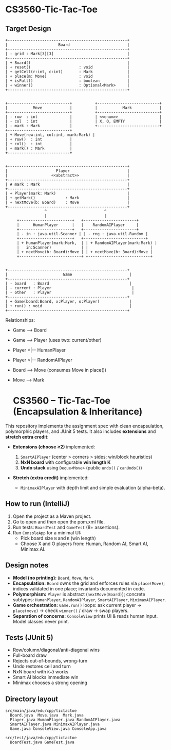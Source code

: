 # CS3560-Tic-Tac-Toe

## Target Design
```
+----------------------------------------------------+
|                      Board                         |
+----------------------------------------------------+
| - grid : Mark[3][3]                                |
+----------------------------------------------------+
| + Board()                                          |
| + reset()                     : void               |
| + getCell(r:int, c:int)       : Mark               |
| + place(m: Move)              : void               |
| + isFull()                    : boolean            |
| + winner()                    : Optional<Mark>     |
+----------------------------------------------------+


+---------------------------+          +---------------------------+
|           Move            |          |           Mark            |
+---------------------------+          +---------------------------+
| - row  : int              |          | <<enum>>                  |
| - col  : int              |          | X, O, EMPTY               |
| - mark : Mark             |          +---------------------------+
+---------------------------+
| + Move(row:int, col:int, mark:Mark) |
| + row()  : int            |
| + col()  : int            |
| + mark() : Mark           |
+---------------------------+


+----------------------------------------------------+
|                     Player                         |
|                   <<abstract>>                     |
+----------------------------------------------------+
| # mark : Mark                                      |
+----------------------------------------------------+
| + Player(mark: Mark)                               |
| + getMark()             : Mark                     |
| + nextMove(b: Board)    : Move                     |
+----------------------------------------------------+
                 ^                         ^
                 |                         |
     +-----------------------+   +-----------------------+
     |      HumanPlayer      |   |    RandomAIPlayer     |
     +-----------------------+   +-----------------------+
     | - in : java.util.Scanner | | - rng : java.util.Random |
     +-----------------------+   +---------------------------+
     | + HumanPlayer(mark:Mark,  | | + RandomAIPlayer(mark:Mark) |
     |   in:Scanner)             | |                           |
     | + nextMove(b: Board):Move | | + nextMove(b: Board):Move |
     +---------------------------+ +---------------------------+


+----------------------------------------------------+
|                        Game                         |
+----------------------------------------------------+
| - board   : Board                                   |
| - current : Player                                   |
| - other   : Player                                   |
+----------------------------------------------------+
| + Game(board:Board, x:Player, o:Player)             |
| + run() : void                                      |
+----------------------------------------------------+

```
Relationships:
- Game --> Board
- Game --> Player (uses two: current/other)
- Player <|-- HumanPlayer
- Player <|-- RandomAIPlayer
- Board --> Move (consumes Move in place())
- Move --> Mark

  # CS3560 – Tic-Tac-Toe (Encapsulation & Inheritance)

This repository implements the assignment spec with clean encapsulation, polymorphic players, and JUnit 5 tests. It also includes **extensions** and **stretch extra credit**:

- **Extensions (choose ≥2)** implemented:
  1. `SmartAIPlayer` (center > corners > sides; win/block heuristics)
  2. **NxN board** with configurable **win length K**
  3. **Undo stack** using `Deque<Move>` (public `undo()` / `canUndo()`)

- **Stretch (extra credit)** implemented:
  - `MinimaxAIPlayer` with depth limit and simple evaluation (alpha–beta).

## How to run (IntelliJ)

1. Open the project as a Maven project.
2. Go to open and then open the pom.xml file.
3. Run tests: `BoardTest` and `GameTest` (8+ assertions).
4. Run `ConsoleApp` for a minimal UI:
   - Pick board size `N` and `K` (win length)
   - Choose X and O players from: Human, Random AI, Smart AI, Minimax AI.

## Design notes

- **Model (no printing):** `Board`, `Move`, `Mark`.
- **Encapsulation:** `Board` owns the grid and enforces rules via `place(Move)`; indices validated in one place; invariants documented in code.
- **Polymorphism:** `Player` is abstract (`nextMove(Board)`); concrete subtypes: `HumanPlayer`, `RandomAIPlayer`, `SmartAIPlayer`, `MinimaxAIPlayer`.
- **Game orchestration:** `Game.run()` loops: ask current player → `place(move)` → check `winner()` / draw → swap players.
- **Separation of concerns:** `ConsoleView` prints UI & reads human input. Model classes never print.

## Tests (JUnit 5)
- Row/column/diagonal/anti-diagonal wins
- Full-board draw
- Rejects out-of-bounds, wrong-turn
- Undo restores cell and turn
- NxN board with `K=3` works
- Smart AI blocks immediate win
- Minimax chooses a strong opening

## Directory layout
```
src/main/java/edu/cpp/tictactoe
  Board.java  Move.java  Mark.java
  Player.java HumanPlayer.java RandomAIPlayer.java
  SmartAIPlayer.java MinimaxAIPlayer.java
  Game.java ConsoleView.java ConsoleApp.java

src/test/java/edu/cpp/tictactoe
  BoardTest.java GameTest.java
```
